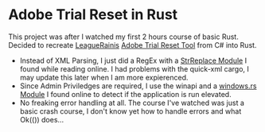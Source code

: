 # Adobe Trial Reset in Rust

This project was after I watched my first 2 hours course of basic Rust. Decided to recreate [LeagueRainis](https://github.com/LeagueRaINi) [Adobe Trial Reset Tool](https://github.com/LeagueRaINi/Trial-Tool) from C# into Rust.

- Instead of XML Parsing, I just did a RegEx with a [StrReplace Module](https://users.rust-lang.org/t/how-to-get-a-substring-of-a-string/1351/10) I found while reading online. I had problems with the quick-xml cargo, I may update this later when I am more expierenced.
- Since Admin Priviledges are required, I use the winapi and a [windows.rs Module](https://users.rust-lang.org/t/how-do-i-determine-if-i-have-admin-rights-on-windows/35710) I found online to detect if the application is run elevated.
- No freaking error handling at all. The course I've watched was just a basic crash course, I don't know yet how to handle errors and what Ok(()) does...
